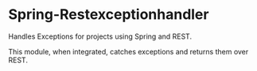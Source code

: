 # Spring-Restexceptionhandler

Handles Exceptions for projects using Spring and REST.

This module, when integrated, catches exceptions and returns them over REST.
